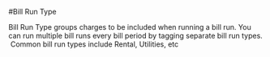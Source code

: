 #Bill Run Type

Bill Run Type groups charges to be included when running a bill run.  You can run multiple bill runs every bill period by tagging separate bill run types.  Common bill run types include Rental, Utilities, etc
